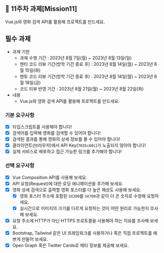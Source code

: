 ## 📌 11주차 과제[Mission11]

Vue.js와 영화 검색 API를 활용해 프로젝트를 만드세요.

## 필수 과제
- 과제 기한
   - 과제 수행 기간 : 2023년 8월 7일(월) ~ 2023년 8월 13일(일)
   - 멘티 코드 리뷰 기간(방학 기간 종료 후) : 2023년 8월 14일(월) ~ 2023년 8월 15일(화)
   - 멘토 코드 리뷰 기간(방학 기간 종료 후) : 2023년 8월 14일(월) ~ 2023년 8월 18일(금)
   - 코드 리뷰 반영 기간 : 2023년 8월 21일(월) ~ 2023년 8월 22일(화)
- 내용
   - Vue.js와 영화 검색 API를 활용해 프로젝트를 만드세요.

### 기본 요구사항

- [X] 타입스크립트를 사용해야 합니다!
- [X] 검색어를 입력해 영화를 검색할 수 있어야 합니다!
- [X] 검색된 결과를 통해 영화의 상세 정보를 볼 수 있어야 합니다!
- [X] 클라이언트(브라우저)에서 API Key(`7035c60c`)가 노출되지 않아야 합니다!
- [X] 실제 서비스로 배포하고 접근 가능한 링크를 추가해야 합니다!

### 선택 요구사항

- [X] Vue Composition API를 사용해 보세요.
- [X] API 요청(Request)에 대한 로딩 애니메이션을 추가해 보세요.
- [X] 영화 상세 검색으로 출력할 영화 포스터를 더 높은 해상도 사용해 보세요.
   - [X] 영화 포스터 주소에 포함된 `SX300`를 `SX700`과 같이 더 큰 숫자로 수정해 요청하세요.
   - [X] 실시간으로 이미지의 크기를 다르게 요청하는 것이 어떤 원리로 가능한지 조사해 보세요.
- [X] 요청 주소에 HTTP가 아닌 HTTPS 프로토콜을 사용해야 하는 이유를 조사해 보세요.
- [X] Bootstrap, Tailwind 같은 UI 프레임워크를 사용하거나 혹은 직접 프로젝트를 예쁘게 만들어 보세요.
- [X] Open Graph 혹은 Twitter Cards로 메타 정보를 제공해 보세요.